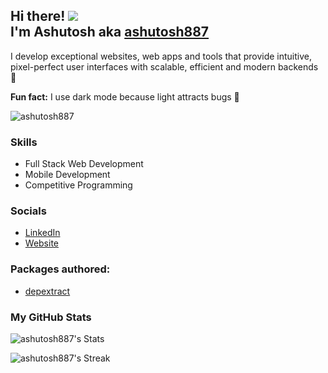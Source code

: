 Hi there! ![](https://user-images.githubusercontent.com/18350557/176309783-0785949b-9127-417c-8b55-ab5a4333674e.gif)
</br>
I'm Ashutosh aka <a href="https://www.ashutosh887.me/" target="_blank">ashutosh887</a>
-------------

I develop exceptional websites, web apps and tools that provide intuitive, pixel-perfect user interfaces with scalable, efficient and modern backends 🚀

**Fun fact:** I use dark mode because light attracts bugs 🙂

<p align="left"> <img src="https://komarev.com/ghpvc/?username=ashutosh887&label=Profile%20views&color=0e75b6&style=flat" alt="ashutosh887" /> </p>
                  
### Skills 
* Full Stack Web Development
* Mobile Development
* Competitive Programming

### Socials          
- [LinkedIn](https://www.linkedin.com/in/ashutosh887/)
- [Website](https://www.ashutosh887.me/)

### Packages authored:
- [depextract](https://www.npmjs.com/package/depextract)

### My GitHub Stats
![ashutosh887's Stats](https://github-readme-stats.vercel.app/api?username=ashutosh887&theme=react&show_icons=true&hide_border=false&count_private=true)

![ashutosh887's Streak](https://github-readme-streak-stats.herokuapp.com/?user=ashutosh887&theme=react&hide_border=true)
